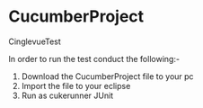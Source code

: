 # CucumberProject
CinglevueTest

In order to run the test conduct the following:-

1. Download the CucumberProject file to your pc
2. Import the file to your eclipse
3. Run as cukerunner JUnit
